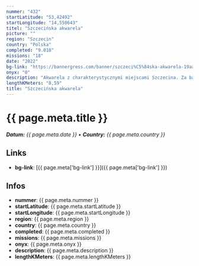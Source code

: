```yaml
---
nummer: "432"
startLatitude: "53,42492"
startLongitude: "14,550643"
titel: "Szczecińska akwarela"
picture: ""
region: "Szczecin"
country: "Polska"
completed: "9.018"
missions: "18"
date: "2022"
bg-link: "https://bannergress.com/banner/szczeci%C5%84ska-akwarela-19aa"
onyx: "0"
description: "Akwarela z charakterystycznymi miejscami Szczecina. Za bardzo się nie zmęczysz przy robieniu tej mozaiki -) \nStart - Brama Portowa!"
lengthKMeters: "8,59"
title: "Szczecińska akwarela"
---
```


# {{ page.meta.title }}
_**Datum:** {{ page.meta.date }} • **Country:** {{ page.meta.country }}_

## Links
- **bg-link**: [{{ page.meta['bg-link'] }}]({{ page.meta['bg-link'] }})

## Infos
- **nummer**: {{ page.meta.nummer }}
- **startLatitude**: {{ page.meta.startLatitude }}
- **startLongitude**: {{ page.meta.startLongitude }}
- **region**: {{ page.meta.region }}
- **country**: {{ page.meta.country }}
- **completed**: {{ page.meta.completed }}
- **missions**: {{ page.meta.missions }}
- **onyx**: {{ page.meta.onyx }}
- **description**: {{ page.meta.description }}
- **lengthKMeters**: {{ page.meta.lengthKMeters }}

